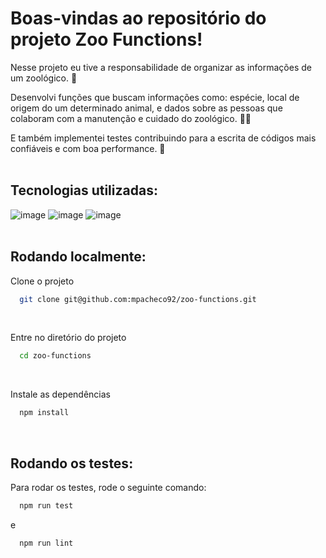 # Boas-vindas ao repositório do projeto Zoo Functions!

Nesse projeto eu tive a responsabilidade de organizar as informações de um zoológico. 🐘  

Desenvolvi funções que buscam informações como: espécie, local de origem do um determinado animal, e dados sobre as pessoas que colaboram com a manutenção e cuidado do zoológico. 🧑‍🌾  

E também implementei testes contribuindo para a escrita de códigos mais confiáveis e com boa performance. 🚀  
<br>
## Tecnologias utilizadas:
![image](https://img.shields.io/badge/JavaScript-F7DF1E?style=for-the-badge&logo=javascript&logoColor=black
) ![image](https://img.shields.io/badge/Jest-323330?style=for-the-badge&logo=Jest&logoColor=white) ![image](https://img.shields.io/badge/eslint-3A33D1?style=for-the-badge&logo=eslint&logoColor=white)  
<br>
## Rodando localmente:

Clone o projeto

```bash
  git clone git@github.com:mpacheco92/zoo-functions.git
```
<br>

Entre no diretório do projeto

```bash
  cd zoo-functions
```
<br>

Instale as dependências

```bash
  npm install
```
<br>

## Rodando os testes:

Para rodar os testes, rode o seguinte comando:

```bash
  npm run test
```
e

```bash
  npm run lint
```

